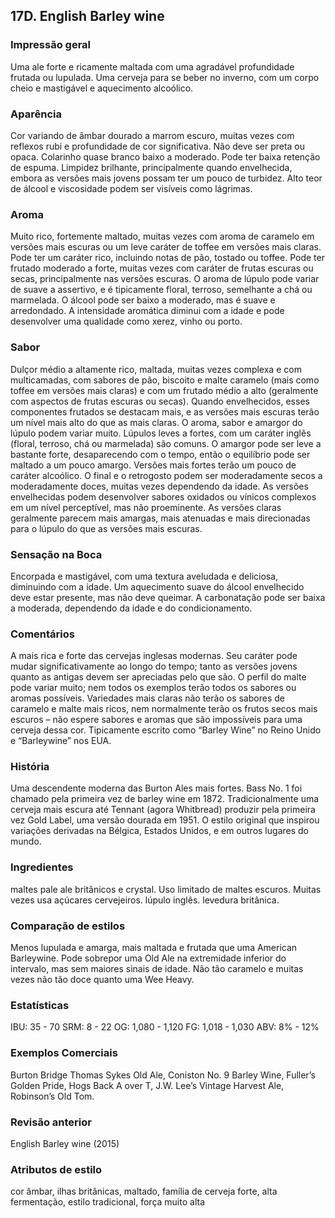 ## 17D. English Barley wine

### Impressão geral

Uma ale forte e ricamente maltada com uma agradável profundidade frutada ou lupulada. Uma cerveja para se beber no inverno, com um corpo cheio e mastigável e aquecimento alcoólico.

### Aparência

Cor variando de âmbar dourado a marrom escuro, muitas vezes com reflexos rubi e profundidade de cor significativa. Não deve ser preta ou opaca. Colarinho quase branco baixo a moderado. Pode ter baixa retenção de espuma. Limpidez brilhante, principalmente quando envelhecida, embora as versões mais jovens possam ter um pouco de turbidez. Alto teor de álcool e viscosidade podem ser visíveis como lágrimas.

### Aroma

Muito rico, fortemente maltado, muitas vezes com aroma de caramelo em versões mais escuras ou um leve caráter de toffee em versões mais claras. Pode ter um caráter rico, incluindo notas de pão, tostado ou toffee. Pode ter frutado moderado a forte, muitas vezes com caráter de frutas escuras ou secas, principalmente nas versões escuras. O aroma de lúpulo pode variar de suave a assertivo, e é tipicamente floral, terroso, semelhante a chá ou marmelada. O álcool pode ser baixo a moderado, mas é suave e arredondado. A intensidade aromática diminui com a idade e pode desenvolver uma qualidade como xerez, vinho ou porto.

### Sabor

Dulçor médio a altamente rico, maltada, muitas vezes complexa e com multicamadas, com sabores de pão, biscoito e malte caramelo (mais como toffee em versões mais claras) e com um frutado médio a alto (geralmente com aspectos de frutas escuras ou secas). Quando envelhecidos, esses componentes frutados se destacam mais, e as versões mais escuras terão um nível mais alto do que as mais claras. O aroma, sabor e amargor do lúpulo podem variar muito. Lúpulos leves a fortes, com um caráter inglês (floral, terroso, chá ou marmelada) são comuns. O amargor pode ser leve a bastante forte, desaparecendo com o tempo, então o equilíbrio pode ser maltado a um pouco amargo. Versões mais fortes terão um pouco de caráter alcoólico. O final e o retrogosto podem ser moderadamente secos a moderadamente doces, muitas vezes dependendo da idade. As versões envelhecidas podem desenvolver sabores oxidados ou vínicos complexos em um nível perceptível, mas não proeminente. As versões claras geralmente parecem mais amargas, mais atenuadas e mais direcionadas para o lúpulo do que as versões mais escuras.

### Sensação na Boca

Encorpada e mastigável, com uma textura aveludada e deliciosa, diminuindo com a idade. Um aquecimento suave do álcool envelhecido deve estar presente, mas não deve queimar. A carbonatação pode ser baixa a moderada, dependendo da idade e do condicionamento.

### Comentários

A mais rica e forte das cervejas inglesas modernas. Seu caráter pode mudar significativamente ao longo do tempo; tanto as versões jovens quanto as antigas devem ser apreciadas pelo que são. O perfil do malte pode variar muito; nem todos os exemplos terão todos os sabores ou aromas possíveis. Variedades mais claras não terão os sabores de caramelo e malte mais ricos, nem normalmente terão os frutos secos mais escuros – não espere sabores e aromas que são impossíveis para uma cerveja dessa cor. Tipicamente escrito como “Barley Wine” no Reino Unido e “Barleywine” nos EUA.

### História

Uma descendente moderna das Burton Ales mais fortes. Bass No. 1 foi chamado pela primeira vez de barley wine em 1872. Tradicionalmente uma cerveja mais escura até Tennant (agora Whitbread) produzir pela primeira vez Gold Label, uma versão dourada em 1951. O estilo original que inspirou variações derivadas na Bélgica, Estados Unidos, e em outros lugares do mundo.

### Ingredientes

maltes pale ale britânicos e crystal. Uso limitado de maltes escuros. Muitas vezes usa açúcares cervejeiros. lúpulo inglês. levedura britânica.

### Comparação de estilos

Menos lupulada e amarga, mais maltada e frutada que uma American Barleywine. Pode sobrepor uma Old Ale na extremidade inferior do intervalo, mas sem maiores sinais de idade. Não tão caramelo e muitas vezes não tão doce quanto uma Wee Heavy.

### Estatísticas

IBU: 35 - 70
SRM: 8 - 22
OG: 1,080 - 1,120
FG: 1,018 - 1,030
ABV: 8% - 12%

### Exemplos Comerciais

Burton Bridge Thomas Sykes Old Ale, Coniston No. 9 Barley Wine, Fuller’s Golden Pride, Hogs Back A over T, J.W. Lee’s Vintage Harvest Ale, Robinson’s Old Tom.

### Revisão anterior

English Barley wine (2015)


### Atributos de estilo

cor âmbar, ilhas britânicas, maltado, família de cerveja forte, alta fermentação, estilo tradicional, força muito alta